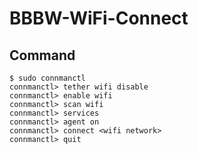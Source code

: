 # BBBW-WiFi-Connect

## Command
```shell
$ sudo connmanctl
connmanctl> tether wifi disable
connmanctl> enable wifi
connmanctl> scan wifi
connmanctl> services
connmanctl> agent on
connmanctl> connect <wifi network>
connmanctl> quit
```
